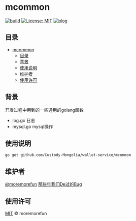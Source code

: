 # mcommon

[![build](https://github.com/Custody-Mongolia/wallet-service/mcommon/workflows/build/badge.svg)](https://github.com/Custody-Mongolia/wallet-service/mcommon/actions?query=workflow%3Abuild)
[![License: MIT](https://img.shields.io/badge/License-MIT-brightgreen.svg)](https://github.com/Custody-Mongolia/wallet-service/mcommon/blob/master/LICENSE)
[![blog](https://img.shields.io/badge/blog-@moremorefun-brightgreen.svg)](https://www.jidangeng.com)


## 目录

- [mcommon](#mcommon)
  - [目录](#目录)
  - [背景](#背景)
  - [使用说明](#使用说明)
  - [维护者](#维护者)
  - [使用许可](#使用许可)

## 背景

开发过程中用到的一些通用的golang函数

- log.go 日志
- mysql.go mysql操作


## 使用说明

```go get github.com/Custody-Mongolia/wallet-service/mcommon```
   
## 维护者

[@moremorefun](https://github.com/moremorefun)
[那些年我们De过的Bug](https://www.jidangeng.com)

## 使用许可

[MIT](LICENSE) © moremorefun
